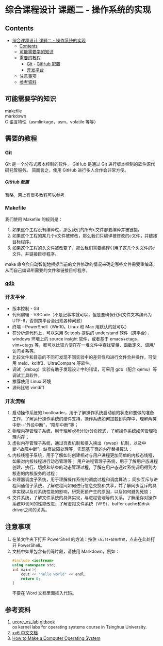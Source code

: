 # 综合课程设计 课题二 - 操作系统的实现

## Contents

- [综合课程设计 课题二 - 操作系统的实现](#综合课程设计-课题二---操作系统的实现)
    - [Contents](#contents)
    - [可能需要学的知识](#可能需要学的知识)
    - [需要的教程](#需要的教程)
        - [Git](#git)
                - [GitHub 配置](#github-配置)
        - [开发平台](#开发平台)
    - [注意事项](#注意事项)
    - [参考资料](#参考资料)

## 可能需要学的知识

makefile  
markdown  
C 语言特性（asmlinkage，asm，volatile 等等）

## 需要的教程

### Git

Git 是一个分布式版本控制的软件，
GitHub 是通过 Git 进行版本控制的软件源代码托管服务。
简而言之，使用 GitHub 进行多人合作会非常方便。

##### GitHub 配置

暂略，网上有很多教程可以参考

### Makefile

我们使用 Makefile 的规则是：

1. 如果这个工程没有编译过，那么我们的所有c文件都要编译并被链接。
2. 如果这个工程的某几个c文件被修改，那么我们只编译被修改的c文件，并链接目标程序。
3. 如果这个工程的头文件被改变了，那么我们需要编译引用了这几个头文件的c文件，并链接目标程序。

make 命令会自动智能地根据当前的文件修改的情况来确定哪些文件需要重编译，从而自己编译所需要的文件和链接目标程序。

### [gdb](https://chyyuu.gitbooks.io/ucore_os_docs/content/lab0/lab0_2_3_3_gdb.html)





### 开发平台

- 版本控制 - Git  
- 代码编辑 - VSCode（不是记事本就可以，但是要确保代码文件文本编码为 UTF-8，否则跨平台会出现各种问题）  
- 终端 - PowerShell（Win10。Linux 和 Mac 用默认的就可以）
- 在分析源代码上，可以采用 Scitools 提供的 understand 软件（跨平台），windows 环境上的 source insight 软件，或者基于 emacs+ctags，vim+ctags 等，都可以比较方便在在一堆文件中查找变量、函数定义、调用/访问关系等。
- 比较文件和目录的不同可发现不同实验中的差异性和进行文件合并操作，可使用 meld、kdiff3、UltraCompare 等软件。
- 调试（debug）实验有助于发现设计中的错误，可采用 gdb（配合 qemu）等调试工具软件。
- 推荐使用 Linux 环境
- 源码比较 vimdiff

### 开发流程

1. 启动操作系统的 bootloader，用于了解操作系统启动前的状态和要做的准备工作，了解运行操作系统的硬件支持，操作系统如何加载到内存中，理解两类中断--“外设中断”，“陷阱中断”等；
2. 物理内存管理子系统，用于理解x86分段/分页模式，了解操作系统如何管理物理内存；
3. 虚拟内存管理子系统，通过页表机制和换入换出（swap）机制，以及中断-“故障中断”、缺页故障处理等，实现基于页的内存替换算法；
4. 内核线程子系统，用于了解如何创建相对与用户进程更加简单的内核态线程，如果对内核线程进行动态管理等；
用户进程管理子系统，用于了解用户态进程创建、执行、切换和结束的动态管理过程，了解在用户态通过系统调用得到内核态的内核服务的过程；
5. 处理器调度子系统，用于理解操作系统的调度过程和调度算法；
同步互斥与进程间通信子系统，了解进程间如何进行信息交换和共享，并了解同步互斥的具体实现以及对系统性能的影响，研究死锁产生的原因，以及如何避免死锁；
6. 文件系统，了解文件系统的具体实现，与进程管理等的关系，了解缓存对操作系统IO访问的性能改进，了解虚拟文件系统（VFS）、buffer cache和disk driver之间的关系。

## 注意事项

1. 在某文件夹下打开 PowerShell 的方法：按住 `shift+鼠标右键`，点击在此处打开 PowerShell。  
2. 文档中如果包含有代码片段，请使用 Markdown，例如：  
    ```C++
    #include <iostream>
    using namespace std;
    int main(){
        cout << "hello world" << endl;
        return 0;
    }
    ```
    不要在 Word 文档里面插入代码。

## 参考资料
1. [ucore_os_lab](https://github.com/chyyuu/ucore_os_lab) [gitbook](https://chyyuu.gitbooks.io/ucore_os_docs/content/)  
os kernel labs for operating systems course in Tsinghua University.
2. [xv6 中文文档](https://th0ar.gitbooks.io/xv6-chinese/content/)
3. [How to Make a Computer Operating System](https://samypesse.gitbooks.io/how-to-create-an-operating-system/content/)
